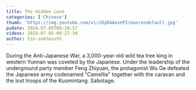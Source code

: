 ```yaml
---
title: The Hidden Love
categories: ['Chinese']
thumb: 'https://img.youtube.com/vi/iDyD4AexnPI/maxresdefault.jpg'
pudate: 2024-07-05T09:28:57
videos: 2024-07-05-09-27-30
author: tin-sokhavuth
---
```

During the Anti-Japanese War, a 3,000-year-old wild tea tree king in western Yunnan was coveted by the Japanese. Under the leadership of the underground party member Feng Zhiyuan, the protagonist Wu Ge defeated the Japanese army codenamed "Camellia" together with the caravan and the lost troops of the Kuomintang. Sabotage.